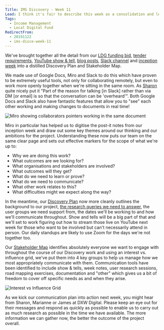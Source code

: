 ```yaml
---
Title: IMS Discovery - Week 11
Lead: I think it's fair to describe this week as a consolidation and learning effort. 
Tags: 
  - Income Management
  - Local Digital Fund
RedirectFrom:
  - 20191122
  - ims-disco-week-11
---
```


We've brought together all the detail from our [LDG funding bid](https://docs.google.com/document/d/1I4EPlTWphcculCRcoeXt-2leX4F8AGTL2XGG9sBE9P4), [tender requirements](https://docs.google.com/spreadsheets/d/1MkzvoOmTRZtSGT18-xSNxeOWNiPkZG7phRg0BUPJsI4), [YouTube show & tell](https://www.youtube.com/watch?v=Mh4wWuZc1ZA), [blog posts](https://kingstonrichard.uk/tags/Income-Management), [Slack channel](https://localdigital.slack.com/archives/CJW65RNAY/) and [inception week](/20191115) into a distilled Discovery Plan and Stakeholder Map.

We made use of Google Docs, Miro and Slack to do this which have proven to be extremely useful tools, not only for collaborating remotely, but even to work more openly together when we're sitting in the same room. As [Sharon](https://twitter.com/pixlz) quite nicely put it "Part of the reason for talking [in Slack] rather than via DM [or email] is so that the conversation can be 'overheard'". Both Google Docs and Slack also have fantastic features that allow you to "see" each other working and making changes to documents in real time!

![Miro showing collaborators pointers working in the same document](/assets/images/2019-11-22-miro-collaboration.jpg)

Miro in particular has helped us to digitise the post-it notes from our inception week and draw out some key themes around our thinking and our ambitions for the project. Understanding these now puts our team on the same clear page and sets out effective markers for the scope of what we're up to: 

* Why we are doing this work?
* What outcomes are we looking for?
* What organisations and stakeholders are involved?
* What outcomes will they get?
* What do we need to learn or prove?
* What do we need to communicate?
* What other work relates to this?
* What difficulties might we expect along the way?

In the meantime, our [Discovery Plan](https://docs.google.com/document/d/1MH5J1GQpceK1ak-hu9DJ-qOOARobZq2vaOS1LwXeSRo/) now more cleanly outlines the background to our project, [the research queries we need to answer](/20190916), the user groups we need support from, the dates we'll be working to and how we'll communicate throughout. Show and tells will be a big part of that and we'll set to work figuring out how to stream those live on YouTube next week for those who want to be involved but can't necessarily attend in person. Our daily standups are likely to use Zoom for the days we're not together too.

Our [Stakeholder Map](https://miro.com/app/board/o9J_kwYo6Ak=/) identifies absolutely everyone we want to engage with throughout the course of our Discovery work and using an interest vs. influence grid, we've put them into 4 key groups to help us manage how we most appropriately communicate with them. Communication tools have been identified to include show & tells, week notes, user research sessions, road mapping exercises, documentation and "other" which gives us a bit of freedom to cover off specific needs as and when they arise.

![Interest vs Influence Grid](https://miro.medium.com/max/1489/1*0rqkQR7ktS_eM7j7rrm_PQ.png)

As we kick our communication plan into action next week, you might hear from Sharon, Marianne or James at DXW Digital. Please keep an eye out for their messages and respond as quickly as possible to enable us to carry out as much research as possible in the time we have available. The more information we can gather now, the better the outcome of the project overall.